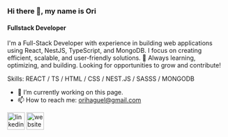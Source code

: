 ### Hi there 👋, my name is Ori
#### Fullstack Developer

I'm a Full-Stack Developer with experience in building web applications using React, NestJS, TypeScript, and MongoDB. I focus on creating efficient, scalable, and user-friendly solutions.
🚀 Always learning, optimizing, and building. Looking for opportunities to grow and contribute!

Skills: REACT / TS / HTML / CSS / NEST.JS / SASSS / MONGODB  

- 🔭 I’m currently working on this page. 
- 📫 How to reach me: orihaguel@gmail.com 


[<img src='https://cdn.jsdelivr.net/npm/simple-icons@3.0.1/icons/linkedin.svg' alt='linkedin' height='40'>](https://www.linkedin.com/in/https://www.linkedin.com/in/ori-haguel-2580622a9//)  [<img src='https://cdn.jsdelivr.net/npm/simple-icons@3.0.1/icons/icloud.svg' alt='website' height='40'>](orihaguel.com)  

